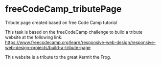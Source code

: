 # freeCodeCamp_tributePage
Tribute page created based on free Code Camp tutorial

This task is based on the freeCodeCamp challenge to build a tribute website at the following link:
https://www.freecodecamp.org/learn/responsive-web-design/responsive-web-design-projects/build-a-tribute-page

This website is a tribute to the great Kermit the Frog.
